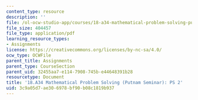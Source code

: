 ```yaml
---
content_type: resource
description: ''
file: /ol-ocw-studio-app/courses/18-a34-mathematical-problem-solving-putnam-seminar-fall-2018/3c9a05d7ae306978bf90b08c1819b937_MIT18_A34F18PS2.pdf
file_size: 404457
file_type: application/pdf
learning_resource_types:
- Assignments
license: https://creativecommons.org/licenses/by-nc-sa/4.0/
ocw_type: OCWFile
parent_title: Assignments
parent_type: CourseSection
parent_uid: 32455aa7-e114-7908-745b-e44648391b28
resourcetype: Document
title: '18.A34 Mathematical Problem Solving (Putnam Seminar): PS 2'
uid: 3c9a05d7-ae30-6978-bf90-b08c1819b937
---
```


